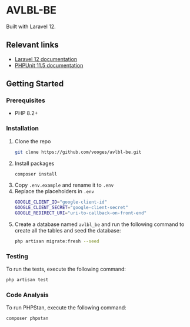 # AVLBL-BE
Built with Laravel 12. 

## Relevant links
- [Laravel 12 documentation](https://laravel.com/docs/12.x/documentation)
- [PHPUnit 11.5 documentation](https://docs.phpunit.de/en/11.5/)

## Getting Started

### Prerequisites
- PHP 8.2+

### Installation
1. Clone the repo
   ```sh
   git clone https://github.com/vooges/avlbl-be.git
   ```
2. Install packages
   ```sh
   composer install
   ```
3. Copy `.env.example` and rename it to `.env`
4. Replace the placeholders in `.env`
   ```bash
   GOOGLE_CLIENT_ID="google-client-id"
   GOOGLE_CLIENT_SECRET="google-client-secret"
   GOOGLE_REDIRECT_URI="uri-to-callback-on-front-end"
   ```
5. Create a database named `avlbl_be` and run the following command to create all the tables and seed the database:
   ```sh
   php artisan migrate:fresh --seed
   ```

### Testing
To run the tests, execute the following command:
```sh
php artisan test
```

### Code Analysis
To run PHPStan, execute the following command:
```sh
composer phpstan
```